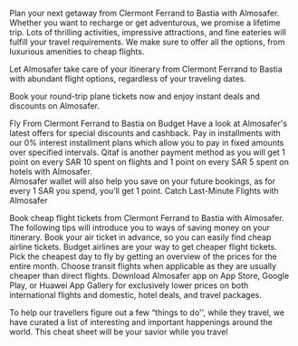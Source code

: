 
Plan your next getaway from Clermont Ferrand to Bastia with Almosafer. Whether you want to recharge or get adventurous, we promise a lifetime trip. Lots of thrilling activities, impressive attractions, and fine eateries will fulfill your travel requirements. We make sure to offer all the options, from luxurious amenities to cheap flights. 

Let Almosafer take care of your itinerary from Clermont Ferrand to Bastia with abundant flight options, regardless of your traveling dates. 

Book your round-trip plane tickets now and enjoy instant deals and discounts on Almosafer. 

Fly From Clermont Ferrand to Bastia on Budget 
Have a look at Almosafer's latest offers for special discounts and cashback.
Pay in installments with our 0% interest installment plans which allow you to pay in fixed amounts over specified intervals.
Qitaf is another payment method as you will get 1 point on every SAR 10 spent on flights and 1 point on every SAR 5 spent on hotels with Almosafer.  
Almosafer wallet will also help you save on your future bookings, as for every 1 SAR you spend, you’ll get 1 point. 
Catch Last-Minute Flights with Almosafer

Book cheap flight tickets from Clermont Ferrand to Bastia with Almosafer. The following tips will introduce you to ways of saving money on your itinerary. 
Book your air ticket in advance, so you can easily find cheap airline tickets.
Budget airlines are your way to get cheaper flight tickets.
Pick the cheapest day to fly by getting an overview of the prices for the entire month.
Choose transit flights when applicable as they are usually cheaper than direct flights.
Download Almosafer app on App Store, Google Play, or Huawei App Gallery for exclusively lower prices on both international flights and domestic, hotel deals, and travel packages.

To help our travellers  figure out a few “things to do'', while they travel, we have curated a list of interesting and important happenings around the world. This cheat sheet will be your savior while you travel
